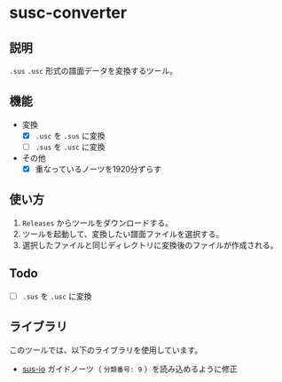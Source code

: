 # susc-converter

## 説明
`.sus` `.usc` 形式の譜面データを変換するツール。

## 機能
- 変換
  - [x] `.usc` を `.sus` に変換
  - [ ] `.sus` を `.usc` に変換
- その他
  - [x] 重なっているノーツを1920分ずらす

## 使い方
1. `Releases` からツールをダウンロードする。
2. ツールを起動して、変換したい譜面ファイルを選択する。
3. 選択したファイルと同じディレクトリに変換後のファイルが作成される。

## Todo
- [ ] `.sus` を `.usc` に変換


## ライブラリ
このツールでは、以下のライブラリを使用しています。
- [sus-io](https://pypi.org/project/sus-io/)
  ガイドノーツ（ `分類番号: 9` ）を読み込めるように修正